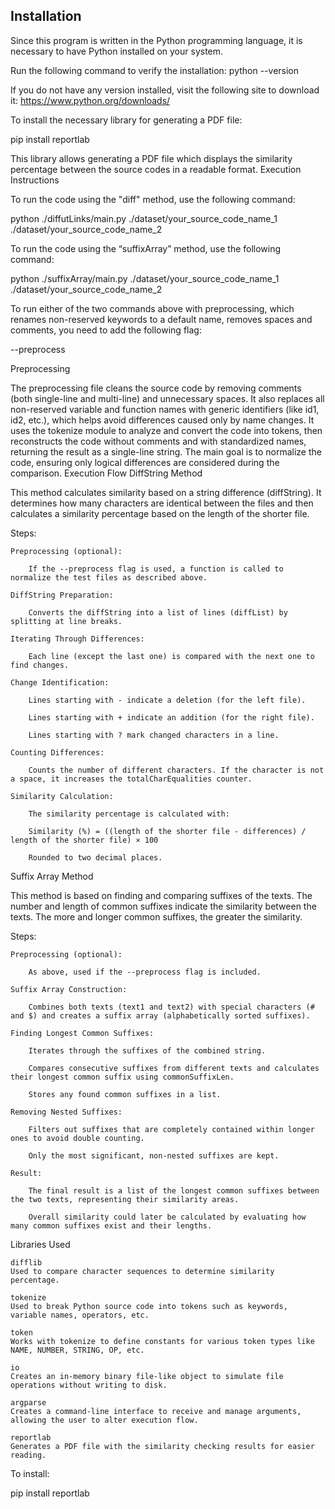 ## Installation

Since this program is written in the Python programming language, it is necessary to have Python installed on your system.

Run the following command to verify the installation:
python --version

If you do not have any version installed, visit the following site to download it:
https://www.python.org/downloads/

To install the necessary library for generating a PDF file:

pip install reportlab

This library allows generating a PDF file which displays the similarity percentage between the source codes in a readable format.
Execution Instructions

To run the code using the "diff" method, use the following command:

python ./diffutLinks/main.py ./dataset/your_source_code_name_1 ./dataset/your_source_code_name_2

To run the code using the “suffixArray” method, use the following command:

python ./suffixArray/main.py ./dataset/your_source_code_name_1 ./dataset/your_source_code_name_2

To run either of the two commands above with preprocessing, which renames non-reserved keywords to a default name, removes spaces and comments, you need to add the following flag:

--preprocess

Preprocessing

The preprocessing file cleans the source code by removing comments (both single-line and multi-line) and unnecessary spaces. It also replaces all non-reserved variable and function names with generic identifiers (like id1, id2, etc.), which helps avoid differences caused only by name changes. It uses the tokenize module to analyze and convert the code into tokens, then reconstructs the code without comments and with standardized names, returning the result as a single-line string. The main goal is to normalize the code, ensuring only logical differences are considered during the comparison.
Execution Flow
DiffString Method

This method calculates similarity based on a string difference (diffString). It determines how many characters are identical between the files and then calculates a similarity percentage based on the length of the shorter file.

Steps:

    Preprocessing (optional):

        If the --preprocess flag is used, a function is called to normalize the test files as described above.

    DiffString Preparation:

        Converts the diffString into a list of lines (diffList) by splitting at line breaks.

    Iterating Through Differences:

        Each line (except the last one) is compared with the next one to find changes.

    Change Identification:

        Lines starting with - indicate a deletion (for the left file).

        Lines starting with + indicate an addition (for the right file).

        Lines starting with ? mark changed characters in a line.

    Counting Differences:

        Counts the number of different characters. If the character is not a space, it increases the totalCharEqualities counter.

    Similarity Calculation:

        The similarity percentage is calculated with:

        Similarity (%) = ((length of the shorter file - differences) / length of the shorter file) × 100

        Rounded to two decimal places.

Suffix Array Method

This method is based on finding and comparing suffixes of the texts. The number and length of common suffixes indicate the similarity between the texts. The more and longer common suffixes, the greater the similarity.

Steps:

    Preprocessing (optional):

        As above, used if the --preprocess flag is included.

    Suffix Array Construction:

        Combines both texts (text1 and text2) with special characters (# and $) and creates a suffix array (alphabetically sorted suffixes).

    Finding Longest Common Suffixes:

        Iterates through the suffixes of the combined string.

        Compares consecutive suffixes from different texts and calculates their longest common suffix using commonSuffixLen.

        Stores any found common suffixes in a list.

    Removing Nested Suffixes:

        Filters out suffixes that are completely contained within longer ones to avoid double counting.

        Only the most significant, non-nested suffixes are kept.

    Result:

        The final result is a list of the longest common suffixes between the two texts, representing their similarity areas.

        Overall similarity could later be calculated by evaluating how many common suffixes exist and their lengths.

Libraries Used

    difflib
    Used to compare character sequences to determine similarity percentage.

    tokenize
    Used to break Python source code into tokens such as keywords, variable names, operators, etc.

    token
    Works with tokenize to define constants for various token types like NAME, NUMBER, STRING, OP, etc.

    io
    Creates an in-memory binary file-like object to simulate file operations without writing to disk.

    argparse
    Creates a command-line interface to receive and manage arguments, allowing the user to alter execution flow.

    reportlab
    Generates a PDF file with the similarity checking results for easier reading.

To install:

pip install reportlab